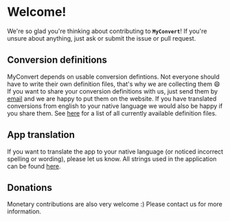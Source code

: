 # Welcome!
We're so glad you're thinking about contributing to **`MyConvert`**! If you're unsure about anything, just ask or submit the issue or pull request.

## Conversion definitions
MyConvert depends on usable conversion defintions. Not everyone should have to write their own definition files, that's why we are collecting them :smile: If you want to share your conversion definitions with us, just send them by [email](mailto:hameau@eclipso.at) and we are happy to put them on the website. If you have translated conversions from english to your native language we would also be happy if you share them.
See [here](definitions.md) for a list of all currently available definition files.

## App translation
If you want to translate the app to your native language (or noticed incorrect spelling or wording), please let us know.
All strings used in the application can be found [here](../app/src/main/res/values/strings.xml).

## Donations
Monetary contributions are also very welcome :) Please contact us for more information.
